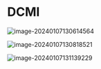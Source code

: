 # DCMI

![image-20240107130614564](https://picture-01-1316374204.cos.ap-beijing.myqcloud.com/image/202401071306634.png)

![image-20240107130818521](https://picture-01-1316374204.cos.ap-beijing.myqcloud.com/image/202401071308582.png)

![image-20240107131139229](https://picture-01-1316374204.cos.ap-beijing.myqcloud.com/image/202401071311290.png)

















